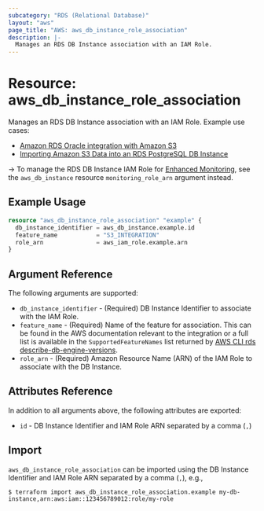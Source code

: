 ```yaml
---
subcategory: "RDS (Relational Database)"
layout: "aws"
page_title: "AWS: aws_db_instance_role_association"
description: |-
  Manages an RDS DB Instance association with an IAM Role.
---
```


# Resource: aws_db_instance_role_association

Manages an RDS DB Instance association with an IAM Role. Example use cases:

* [Amazon RDS Oracle integration with Amazon S3](https://docs.aws.amazon.com/AmazonRDS/latest/UserGuide/oracle-s3-integration.html)
* [Importing Amazon S3 Data into an RDS PostgreSQL DB Instance](https://docs.aws.amazon.com/AmazonRDS/latest/UserGuide/USER_PostgreSQL.S3Import.html)

-> To manage the RDS DB Instance IAM Role for [Enhanced Monitoring](https://docs.aws.amazon.com/AmazonRDS/latest/UserGuide/USER_Monitoring.OS.html), see the `aws_db_instance` resource `monitoring_role_arn` argument instead.

## Example Usage

```terraform
resource "aws_db_instance_role_association" "example" {
  db_instance_identifier = aws_db_instance.example.id
  feature_name           = "S3_INTEGRATION"
  role_arn               = aws_iam_role.example.arn
}
```

## Argument Reference

The following arguments are supported:

* `db_instance_identifier` - (Required) DB Instance Identifier to associate with the IAM Role.
* `feature_name` - (Required) Name of the feature for association. This can be found in the AWS documentation relevant to the integration or a full list is available in the `SupportedFeatureNames` list returned by [AWS CLI rds describe-db-engine-versions](https://docs.aws.amazon.com/cli/latest/reference/rds/describe-db-engine-versions.html).
* `role_arn` - (Required) Amazon Resource Name (ARN) of the IAM Role to associate with the DB Instance.

## Attributes Reference

In addition to all arguments above, the following attributes are exported:

* `id` - DB Instance Identifier and IAM Role ARN separated by a comma (`,`)

## Import

`aws_db_instance_role_association` can be imported using the DB Instance Identifier and IAM Role ARN separated by a comma (`,`), e.g.,

```
$ terraform import aws_db_instance_role_association.example my-db-instance,arn:aws:iam::123456789012:role/my-role
```
